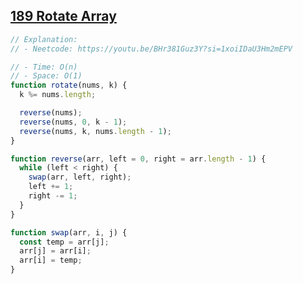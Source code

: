 ## [189 Rotate Array](https://leetcode.com/problems/rotate-array/description/)

<!-- notecardId: 1760009296016 -->

```js
// Explanation:
// - Neetcode: https://youtu.be/BHr381Guz3Y?si=1xoiIDaU3Hm2mEPV

// - Time: O(n)
// - Space: O(1)
function rotate(nums, k) {
  k %= nums.length;

  reverse(nums);
  reverse(nums, 0, k - 1);
  reverse(nums, k, nums.length - 1);
}

function reverse(arr, left = 0, right = arr.length - 1) {
  while (left < right) {
    swap(arr, left, right);
    left += 1;
    right -= 1;
  }
}

function swap(arr, i, j) {
  const temp = arr[j];
  arr[j] = arr[i];
  arr[i] = temp;
}
```
